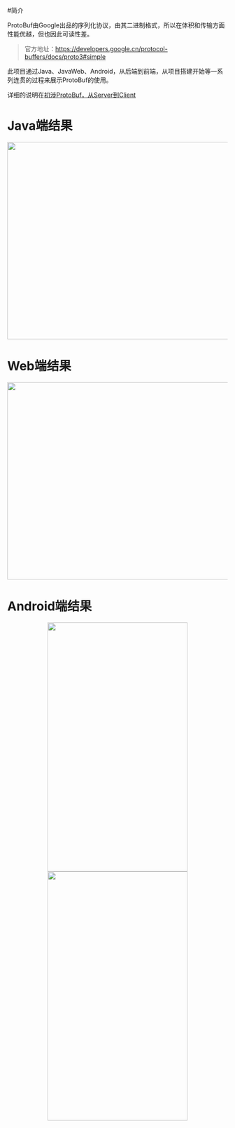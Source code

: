 #简介

ProtoBuf由Google出品的序列化协议，由其二进制格式，所以在体积和传输方面性能优越，但也因此可读性差。

> 官方地址：https://developers.google.cn/protocol-buffers/docs/proto3#simple

此项目通过Java、JavaWeb、Android，从后端到前端，从项目搭建开始等一系列连贯的过程来展示ProtoBuf的使用。

详细的说明在[初涉ProtoBuf，从Server到Client](https://www.jianshu.com/p/b3ba40c7676c)

# Java端结果

<div align=center><img width="700" height="450" src="https://upload-images.jianshu.io/upload_images/9261086-f2869458f0cf7cd8.png?imageMogr2/auto-orient/strip%7CimageView2/2/w/1240"/></div>

# Web端结果

<div align=center><img width="700" height="450" src="https://upload-images.jianshu.io/upload_images/9261086-05d9185f04d4a3a7.png?imageMogr2/auto-orient/strip%7CimageView2/2/w/1240"/></div>

# Android端结果

<div align=center><img width="320" height="568" src="https://upload-images.jianshu.io/upload_images/9261086-15b4c500d06e0d62.png?imageMogr2/auto-orient/strip%7CimageView2/2/w/1240"/></div>

<div align=center><img width="320" height="568" src="https://upload-images.jianshu.io/upload_images/9261086-a562290cbf52649b.png?imageMogr2/auto-orient/strip%7CimageView2/2/w/1240"/></div>
